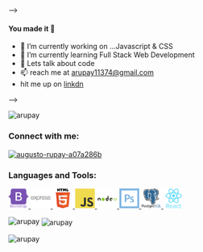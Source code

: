 
-->
#### You made it  👋

- 🔭 I’m currently working on ...Javascript & CSS
- 🌱 I’m currently learning Full Stack Web Development
- 💬 Lets talk about code 
- 📫 reach me at arupay11374@gmail.com
-    hit me up on [linkdn](https://www.linkedin.com/in/augusto-rupay-a07a286b/)

-->


<p align="left"> <img src="https://komarev.com/ghpvc/?username=arupay&label=Profile%20views&color=0e75b6&style=flat" alt="arupay" /> </p>


<h3 align="left">Connect with me:</h3>
<p align="left">
<a href="https://linkedin.com/in/augusto-rupay-a07a286b" target="blank"><img align="center" src="https://raw.githubusercontent.com/rahuldkjain/github-profile-readme-generator/master/src/images/icons/Social/linked-in-alt.svg" alt="augusto-rupay-a07a286b" height="30" width="40" /></a>
</p>

<h3 align="left">Languages and Tools:</h3>
<p align="left"> <a href="https://getbootstrap.com" target="_blank" rel="noreferrer"> <img src="https://raw.githubusercontent.com/devicons/devicon/master/icons/bootstrap/bootstrap-plain-wordmark.svg" alt="bootstrap" width="40" height="40"/> </a> <a href="https://expressjs.com" target="_blank" rel="noreferrer"> <img src="https://raw.githubusercontent.com/devicons/devicon/master/icons/express/express-original-wordmark.svg" alt="express" width="40" height="40"/> </a> <a href="https://www.w3.org/html/" target="_blank" rel="noreferrer"> <img src="https://raw.githubusercontent.com/devicons/devicon/master/icons/html5/html5-original-wordmark.svg" alt="html5" width="40" height="40"/> </a> <a href="https://developer.mozilla.org/en-US/docs/Web/JavaScript" target="_blank" rel="noreferrer"> <img src="https://raw.githubusercontent.com/devicons/devicon/master/icons/javascript/javascript-original.svg" alt="javascript" width="40" height="40"/> </a> <a href="https://nodejs.org" target="_blank" rel="noreferrer"> <img src="https://raw.githubusercontent.com/devicons/devicon/master/icons/nodejs/nodejs-original-wordmark.svg" alt="nodejs" width="40" height="40"/> </a> <a href="https://www.photoshop.com/en" target="_blank" rel="noreferrer"> <img src="https://raw.githubusercontent.com/devicons/devicon/master/icons/photoshop/photoshop-line.svg" alt="photoshop" width="40" height="40"/> </a> <a href="https://www.postgresql.org" target="_blank" rel="noreferrer"> <img src="https://raw.githubusercontent.com/devicons/devicon/master/icons/postgresql/postgresql-original-wordmark.svg" alt="postgresql" width="40" height="40"/> </a> <a href="https://reactjs.org/" target="_blank" rel="noreferrer"> <img src="https://raw.githubusercontent.com/devicons/devicon/master/icons/react/react-original-wordmark.svg" alt="react" width="40" height="40"/> </a> </p>

<p><img align="left" src="https://github-readme-stats.vercel.app/api/top-langs?username=arupay&show_icons=true&locale=en&layout=compact" alt="arupay" /></p>

<p>&nbsp;<img align="center" src="https://github-readme-stats.vercel.app/api?username=arupay&show_icons=true&locale=en" alt="arupay" /></p>

<p><img align="center" src="https://github-readme-streak-stats.herokuapp.com/?user=arupay&" alt="arupay" /></p>
